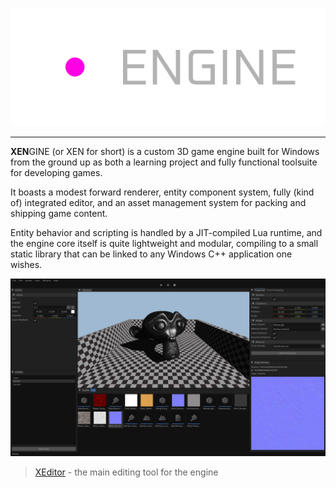 ![](Docs/branding/XEngineBannerNoBg.png)

---

**XEN**GINE (or XEN for short) is a custom 3D game engine built for Windows from the ground up as both a learning project and fully functional toolsuite for developing games.

It boasts a modest forward renderer, entity component system, fully (kind of) integrated editor, and an asset management system for packing and shipping game content.

Entity behavior and scripting is handled by a JIT-compiled Lua runtime, and the engine core itself is quite lightweight and modular, compiling to a small static library that can be linked to any Windows C++ application one wishes.

![](Docs/image/XEditor.png)
> [XEditor](Code/Tools/XEditor) - the main editing tool for the engine